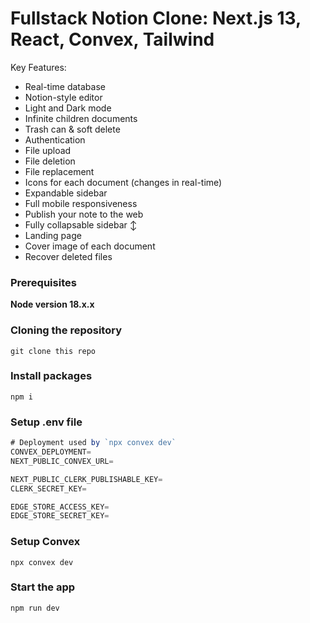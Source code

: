 # Fullstack Notion Clone: Next.js 13, React, Convex, Tailwind

Key Features:

- Real-time database  
- Notion-style editor 
- Light and Dark mode
- Infinite children documents 
- Trash can & soft delete 
- Authentication 
- File upload
- File deletion
- File replacement
- Icons for each document (changes in real-time) 
- Expandable sidebar 
- Full mobile responsiveness 
- Publish your note to the web 
- Fully collapsable sidebar ↕
- Landing page 
- Cover image of each document 
- Recover deleted files 

### Prerequisites

**Node version 18.x.x**

### Cloning the repository

```shell
git clone this repo
```

### Install packages

```shell
npm i
```

### Setup .env file


```js
# Deployment used by `npx convex dev`
CONVEX_DEPLOYMENT=
NEXT_PUBLIC_CONVEX_URL=

NEXT_PUBLIC_CLERK_PUBLISHABLE_KEY=
CLERK_SECRET_KEY=

EDGE_STORE_ACCESS_KEY=
EDGE_STORE_SECRET_KEY=
```

### Setup Convex

```shell
npx convex dev

```

### Start the app

```shell
npm run dev
```
